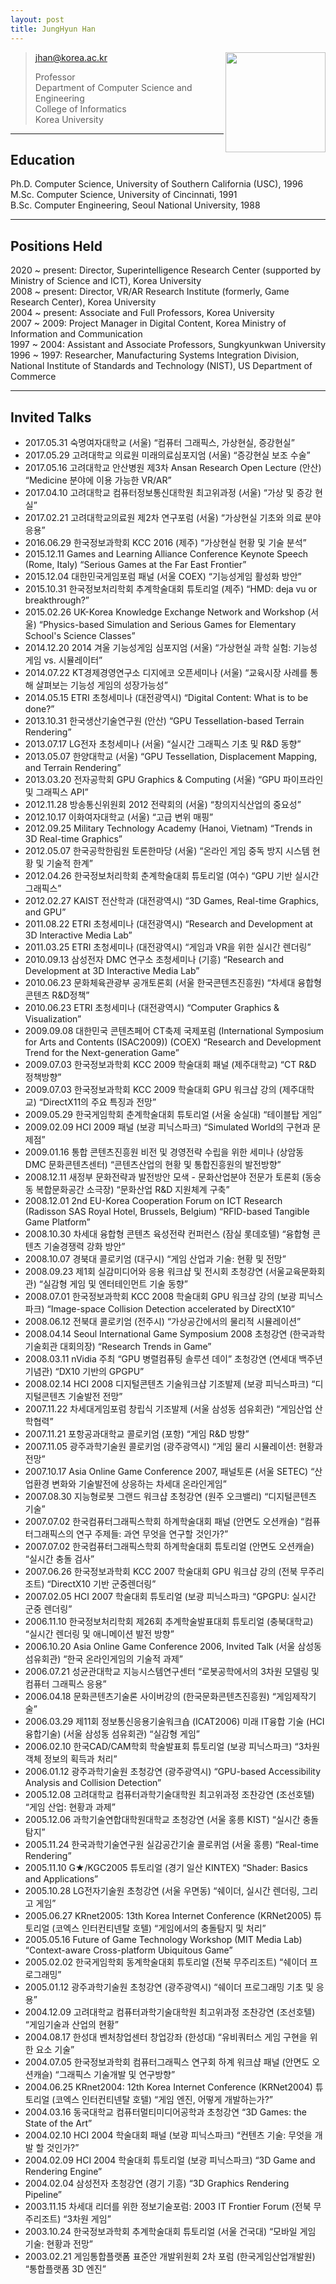 ```yaml
---
layout: post
title: JungHyun Han
---
```


<img src="jhan.jpg" width="160" align="right">

> jhan@korea.ac.kr  
>
> Professor  
> Department of Computer Science and Engineering  
> College of Informatics  
> Korea University

---
## Education
Ph.D. Computer Science, University of Southern California (USC), 1996  
M.Sc. Computer Science, University of Cincinnati, 1991  
B.Sc. Computer Engineering, Seoul National University, 1988  

---
## Positions Held
2020 ~ present: Director, Superintelligence Research Center (supported by Ministry of Science and ICT), Korea University  
2008 ~ present: Director, VR/AR Research Institute (formerly, Game Research Center), Korea University  
2004 ~ present: Associate and Full Professors, Korea University  
2007 ~ 2009: Project Manager in Digital Content, Korea Ministry of Information and Communication  
1997 ~ 2004: Assistant and Associate Professors, Sungkyunkwan University  
1996 ~ 1997: Researcher, Manufacturing Systems Integration Division, National Institute of Standards and Technology (NIST), US Department of Commerce  

---
## Invited Talks
* 2017.05.31 숙명여자대학교 (서울) “컴퓨터 그래픽스, 가상현실, 증강현실”
* 2017.05.29 고려대학교 의료원 미래의료심포지엄 (서울) “증강현실 보조 수술”
* 2017.05.16 고려대학교 안산병원 제3차 Ansan Research Open Lecture (안산) “Medicine 분야에 이용 가능한 VR/AR”
* 2017.04.10 고려대학교 컴퓨터정보통신대학원 최고위과정 (서울) “가상 및 증강 현실”
* 2017.02.21 고려대학교의료원 제2차 연구포럼 (서울) “가상현실 기초와 의료 분야 응용”
* 2016.06.29 한국정보과학회 KCC 2016 (제주) “가상현실 현황 및 기술 분석”
* 2015.12.11 Games and Learning Alliance Conference Keynote Speech (Rome, Italy) “Serious Games at the Far East Frontier”
* 2015.12.04 대한민국게임포럼 패널 (서울 COEX) “기능성게임 활성화 방안”
* 2015.10.31 한국정보처리학회 추계학술대회 튜토리얼 (제주) “HMD: deja vu or breakthrough?”
* 2015.02.26 UK-Korea Knowledge Exchange Network and Workshop (서울) “Physics-based Simulation and Serious Games for Elementary School's Science Classes”
* 2014.12.20 2014 겨울 기능성게임 심포지엄 (서울) “가상현실 과학 실험: 기능성 게임 vs. 시뮬레이터”
* 2014.07.22 KT경제경영연구소 디지에코 오픈세미나 (서울) “교육시장 사례를 통해 살펴보는 기능성 게임의 성장가능성”
* 2014.05.15 ETRI 초청세미나 (대전광역시) “Digital Content: What is to be done?”
* 2013.10.31 한국생산기술연구원 (안산) “GPU Tessellation-based Terrain Rendering”
* 2013.07.17 LG전자 초청세미나 (서울) “실시간 그래픽스 기초 및 R&D 동향”
* 2013.05.07 한양대학교 (서울) “GPU Tessellation, Displacement Mapping, and Terrain Rendering”
* 2013.03.20 전자공학회 GPU Graphics & Computing (서울) “GPU 파이프라인 및 그래픽스 API”
* 2012.11.28 방송통신위원회 2012 전략회의 (서울) “창의지식산업의 중요성”
* 2012.10.17 이화여자대학교 (서울) “고급 변위 매핑”
* 2012.09.25 Military Technology Academy (Hanoi, Vietnam) “Trends in 3D Real-time Graphics”
* 2012.05.07 한국공학한림원 토론한마당 (서울) “온라인 게임 중독 방지 시스템 현황 및 기술적 한계”
* 2012.04.26 한국정보처리학회 춘계학술대회 튜토리얼 (여수) “GPU 기반 실시간 그래픽스”
* 2012.02.27 KAIST 전산학과 (대전광역시) “3D Games, Real-time Graphics, and GPU”
* 2011.08.22 ETRI 초청세미나 (대전광역시) “Research and Development at 3D Interactive Media Lab”
* 2011.03.25 ETRI 초청세미나 (대전광역시) “게임과 VR을 위한 실시간 렌더링”
* 2010.09.13 삼성전자 DMC 연구소 초청세미나 (기흥) “Research and Development at 3D Interactive Media Lab”
* 2010.06.23 문화체육관광부 공개토론회 (서울 한국콘텐츠진흥원) “차세대 융합형콘텐츠 R&D정책”
* 2010.06.23 ETRI 초청세미나 (대전광역시) “Computer Graphics & Visualization”
* 2009.09.08 대한민국 콘텐츠페어 CT축제 국제포럼 (International Symposium for Arts and Contents (ISAC2009)) (COEX) “Research and Development Trend for the Next-generation Game”
* 2009.07.03 한국정보과학회 KCC 2009 학술대회 패널 (제주대학교) “CT R&D 정책방향”
* 2009.07.03 한국정보과학회 KCC 2009 학술대회 GPU 워크샵 강의 (제주대학교) “DirectX11의 주요 특징과 전망”
* 2009.05.29 한국게임학회 춘계학술대회 튜토리얼 (서울 숭실대) “테이블탑 게임”
* 2009.02.09 HCI 2009 패널 (보광 피닉스파크) “Simulated World의 구현과 문제점”
* 2009.01.16 통합 콘텐츠진흥원 비전 및 경영전략 수립을 위한 세미나 (상암동 DMC 문화콘텐츠센터) “콘텐츠산업의 현황 및 통합진흥원의 발전방향”
* 2008.12.11 새정부 문화전략과 발전방안 모색 - 문화산업분야 전문가 토론회 (동숭동 복합문화공간 소극장) “문화산업 R&D 지원체계 구축”
* 2008.12.01 2nd EU-Korea Cooperation Forum on ICT Research (Radisson SAS Royal Hotel, Brussels, Belgium) “RFID-based Tangible Game Platform”
* 2008.10.30 차세대 융합형 콘텐츠 육성전략 컨퍼런스 (잠실 롯데호텔) “융합형 콘텐츠 기술경쟁력 강화 방안”
* 2008.10.07 경북대 콜로키엄 (대구시) “게임 산업과 기술: 현황 및 전망”
* 2008.09.23 제1회 실감미디어와 응용 워크샵 및 전시회 초청강연 (서울교육문화회관) “실감형 게임 및 엔터테인먼트 기술 동향”
* 2008.07.01 한국정보과학회 KCC 2008 학술대회 GPU 워크샵 강의 (보광 피닉스파크) “Image-space Collision Detection accelerated by DirectX10”
* 2008.06.12 전북대 콜로키엄 (전주시) “가상공간에서의 물리적 시뮬레이션”
* 2008.04.14 Seoul International Game Symposium 2008 초청강연 (한국과학기술회관 대회의장) “Research Trends in Game”
* 2008.03.11 nVidia 주최 “GPU 병렬컴퓨팅 솔루션 데이” 초청강연 (연세대 백주년기념관) “DX10 기반의 GPGPU”
* 2008.02.14 HCI 2008 디지털콘텐츠 기술워크샵 기조발제 (보광 피닉스파크) “디지털콘텐츠 기술발전 전망”
* 2007.11.22 차세대게임포럼 창립식 기조발제 (서울 삼성동 섬유회관) “게임산업 산학협력”
* 2007.11.21 포항공과대학교 콜로키엄 (포항) “게임 R&D 방향”
* 2007.11.05 광주과학기술원 콜로키엄 (광주광역시) “게임 물리 시뮬레이션: 현황과 전망”
* 2007.10.17 Asia Online Game Conference 2007, 패널토론 (서울 SETEC) “산업환경 변화와 기술발전에 상응하는 차세대 온라인게임”
* 2007.08.30 지능형로봇 그랜드 워크샵 초청강연 (원주 오크밸리) “디지털콘텐츠 기술”
* 2007.07.02 한국컴퓨터그래픽스학회 하계학술대회 패널 (안면도 오션캐슬) “컴퓨터그래픽스의 연구 주제들: 과연 무엇을 연구할 것인가?”
* 2007.07.02 한국컴퓨터그래픽스학회 하계학술대회 튜토리얼 (안면도 오션캐슬) “실시간 충돌 검사”
* 2007.06.26 한국정보과학회 KCC 2007 학술대회 GPU 워크샵 강의 (전북 무주리조트) “DirectX10 기반 군중렌더링”
* 2007.02.05 HCI 2007 학술대회 튜토리얼 (보광 피닉스파크) “GPGPU: 실시간 군중 렌더링”
* 2006.11.10 한국정보처리학회 제26회 추계학술발표대회 튜토리얼 (충북대학교) “실시간 렌더링 및 애니메이션 발전 방향”
* 2006.10.20 Asia Online Game Conference 2006, Invited Talk (서울 삼성동 섬유회관) “한국 온라인게임의 기술적 과제”
* 2006.07.21 성균관대학교 지능시스템연구센터 “로봇공학에서의 3차원 모델링 및 컴퓨터 그래픽스 응용”
* 2006.04.18 문화콘텐츠기술론 사이버강의 (한국문화콘텐츠진흥원) “게임제작기술”
* 2006.03.29 제11회 정보통신응용기술워크숍 (ICAT2006) 미래 IT융합 기술 (HCI융합기술) (서울 삼성동 섬유회관) “실감형 게임”
* 2006.02.10 한국CAD/CAM학회 학술발표회 튜토리얼 (보광 피닉스파크) “3차원 객체 정보의 획득과 처리”
* 2006.01.12 광주과학기술원 초청강연 (광주광역시) “GPU-based Accessibility Analysis and Collision Detection”
* 2005.12.08 고려대학교 컴퓨터과학기술대학원 최고위과정 조찬강연 (조선호텔) “게임 산업: 현황과 과제”
* 2005.12.06 과학기술연합대학원대학교 초청강연 (서울 홍릉 KIST) “실시간 충돌 탐지”
* 2005.11.24 한국과학기술연구원 실감공간기술 콜로퀴엄 (서울 홍릉) “Real-time Rendering”
* 2005.11.10 G★/KGC2005 튜토리얼 (경기 일산 KINTEX) “Shader: Basics and Applications”
* 2005.10.28 LG전자기술원 초청강연 (서울 우면동) “쉐이더, 실시간 렌더링, 그리고 게임”
* 2005.06.27 KRnet2005: 13th Korea Internet Conference (KRNet2005) 튜토리얼 (코엑스 인터컨티넨탈 호텔) “게임에서의 충돌탐지 및 처리”
* 2005.05.16 Future of Game Technology Workshop (MIT Media Lab) “Context-aware Cross-platform Ubiquitous Game”
* 2005.02.02 한국게임학회 동계학술대회 튜토리얼 (전북 무주리조트) “쉐이더 프로그래밍”
* 2005.01.12 광주과학기술원 초청강연 (광주광역시) “쉐이더 프로그래밍 기초 및 응용”
* 2004.12.09 고려대학교 컴퓨터과학기술대학원 최고위과정 조찬강연 (조선호텔) “게임기술과 산업의 현황”
* 2004.08.17 한성대 벤처창업센터 창업강좌 (한성대) “유비쿼터스 게임 구현을 위한 요소 기술”
* 2004.07.05 한국정보과학회 컴퓨터그래픽스 연구회 하계 워크샵 패널 (안면도 오션캐슬) “그래픽스 기술개발 및 연구방향”
* 2004.06.25 KRnet2004: 12th Korea Internet Conference (KRNet2004) 튜토리얼 (코엑스 인터컨티넨탈 호텔) “게임 엔진, 어떻게 개발하는가?”
* 2004.03.16 동국대학교 컴퓨터멀티미디어공학과 초청강연 “3D Games: the State of the Art”
* 2004.02.10 HCI 2004 학술대회 패널 (보광 피닉스파크) “컨텐츠 기술: 무엇을 개발 할 것인가?”
* 2004.02.09 HCI 2004 학술대회 튜토리얼 (보광 피닉스파크) “3D Game and Rendering Engine”
* 2004.02.04 삼성전자 초청강연 (경기 기흥) “3D Graphics Rendering Pipeline”
* 2003.11.15 차세대 리더를 위한 정보기술포럼: 2003 IT Frontier Forum (전북 무주리조트) “3차원 게임”
* 2003.10.24 한국정보과학회 추계학술대회 튜토리얼 (서울 건국대) “모바일 게임 기술: 현황과 전망”
* 2003.02.21 게임통합플랫폼 표준안 개발위원회 2차 포럼 (한국게임산업개발원) “통합플랫폼 3D 엔진”